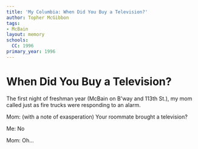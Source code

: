 ```yaml
---
title: 'My Columbia: When Did You Buy a Television?'
author: Topher McGibbon
tags:
- McBain
layout: memory
schools:
  CC: 1996
primary_year: 1996
---
```

# When Did You Buy a Television?

The first night of freshman year (McBain on B'way and 113th St.), my mom called just as fire trucks were responding to an alarm.

Mom: (with a note of exasperation) Your roommate brought a television?

Me: No

Mom: Oh...
